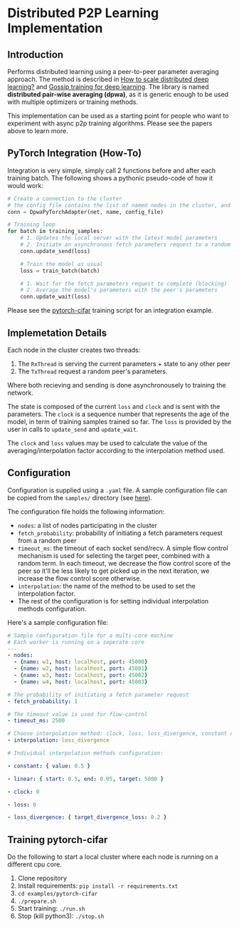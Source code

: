 # Distributed P2P Learning Implementation

## Introduction

Performs distributed learning using a peer-to-peer parameter averaging approach. The method is described in [How to scale distributed deep learning?](https://arxiv.org/abs/1611.04581) and [Gossip training for deep learning](https://arxiv.org/abs/1611.09726). The library is named **distributed pair-wise averaging (dpwa)**, as it is generic enough to be used with multiple optimizers or training methods.

This implementation can be used as a starting point for people who want to experiment with async p2p training algorithms. Please see the papers above to learn more.

## PyTorch Integration (How-To)

Integration is very simple, simply call 2 functions before and after each training batch. The following shows a pythonic pseudo-code of how it would work:

```python
# Create a connection to the cluster
# the config file contains the list of named nodes in the cluster, and name identifies which node are we.
conn = DpwaPyTorchAdapter(net, name, config_file)

# Training loop
for batch in training_samples:
    # 1. Updates the local server with the latest model parameters
    # 2. Initiate an asynchronous fetch parameters request to a random peer
    conn.update_send(loss)

    # Train the model as usual
    loss = train_batch(batch)

    # 1. Wait for the fetch parameters request to complete (blocking)
    # 2. Average the model's parameters with the peer's parameters
    conn.update_wait(loss)
```

Please see the [pytorch-cifar](examples/pytorch-cifar) training script for an integration example.

## Implemetation Details

Each node in the cluster creates two threads:

1. The `RxThread` is serving the current parameters + state to any other peer
2. The `TxThread` request a random peer's parameters.

Where both recieving and sending is done asynchronousely to training the network.

The state is composed of the current `loss` and `clock` and is sent with the parameters. The `clock` is a sequence number that represents the age of the model, in term of training samples trained so far. The `loss` is provided by the user in calls to `update_send` and `update_wait`.

The `clock` and `loss` values may be used to calculate the value of the averaging/interpolation factor according to the interpolation method used.

## Configuration

Configuration is supplied using a `.yaml` file. A sample configuration file can be copied from the `samples/` directory (see [here](samples/config.yaml)).

The configuration file holds the following information:

* `nodes`: a list of nodes participating in the cluster
* `fetch_probability`: probability of initiating a fetch parameters request from a random peer
* `timeout_ms`: the timeout of each socket send/recv. A simple flow control mechanism is used for selecting the target peer, combined with a random term. In each timeout, we decrease the flow control score of the peer so it'll be less likely to get picked up in the next iteration, we increase the flow control score otherwise.
* `interpolation`: the name of the method to be used to set the interpolation factor.
* The rest of the configuration is for setting individual interpolation methods configuration.

Here's a sample configuration file:

```yaml
# Sample configuration file for a multi-core machine
# Each worker is running on a seperate core
---
- nodes:
  - {name: w1, host: localhost, port: 45000}
  - {name: w2, host: localhost, port: 45001}
  - {name: w3, host: localhost, port: 45002}
  - {name: w4, host: localhost, port: 45003}

# The probability of initiating a fetch parameter request
- fetch_probability: 1

# The timeout value is used for flow-control
- timeout_ms: 2500

# Choose interpolation method: clock, loss, loss_divergence, constant or linear
- interpolation: loss_divergence

# Individual interpolation methods configuration:

- constant: { value: 0.5 }

- linear: { start: 0.5, end: 0.05, target: 5000 }

- clock: 0

- loss: 0

- loss_divergence: { target_divergence_loss: 0.2 }
```


## Training pytorch-cifar

Do the following to start a local cluster where each node is running on a different cpu core.

1. Clone repository
2. Install requirements: `pip install -r requirements.txt`
3. `cd examples/pytorch-cifar`
4. `./prepare.sh`
5. Start training: `./run.sh`
6. Stop (kill python3): `./stop.sh`
